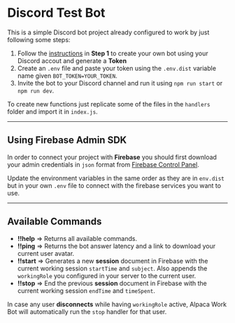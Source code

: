 # Discord Test Bot

This is a simple Discord bot project already configured to work by just following some steps:

1. Follow the [instructions](https://www.digitalocean.com/community/tutorials/how-to-build-a-discord-bot-with-node-js-es) in **Step 1** to create your own bot using your Discord accout and generate a **Token**
2. Create an `.env` file and paste your token using the `.env.dist` variable name given `BOT_TOKEN=YOUR_TOKEN`.
3. Invite the bot to your Discord channel and run it using `npm run start` or `npm run dev`.

To create new functions just replicate some of the files in the `handlers` folder and import it in `index.js`.

---

## Using Firebase Admin SDK

In order to connect your project with **Firebase** you should first download your admin credentials in `json` format from [Firebase Control Panel](https://console.firebase.google.com/project/YOUR_PROJECT/settings/serviceaccounts/adminsdk).

Update the environment variables in the same order as they are in `env.dist` but in your own `.env` file to connect with the firebase services you want to use.

---

## Available Commands

- **!!help** => Returns all available commands.
- **!!ping** => Returns the bot answer latency and a link to download your current user avatar.
- **!!start** => Generates a new **session** document in Firebase with the current working session `startTime` and `subject`. Also appends the `workingRole` you configured in your server to the current user.
- **!!stop** => End the previous **session** document in Firebase with the current working session `endTime` and `timeSpent`.

In case any user **disconnects** while having `workingRole` active, Alpaca Work Bot will automatically run the `stop` handler for that user.

